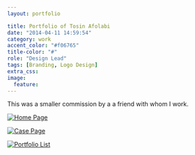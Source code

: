 ```yaml
---
layout: portfolio

title: Portfolio of Tosin Afolabi
date: "2014-04-11 14:59:54"
category: work
accent_color: "#f06765"
title-color: "#"
role: "Design Lead"
tags: [Branding, Logo Design]
extra_css:
image:
  feature: 
---
```


This was a smaller commission by a a friend with whom I work.

<a role="fluidbox" class="center" href="{{ site.url }}{{ site.images_url }}tosin-home.jpg"><img src="{{ site.url }}{{ site.images_url }}tosin-home.jpg" alt="Home Page"></a>

<a role="fluidbox" class="center" href="{{ site.url }}{{ site.images_url }}tosin-work.jpg"><img src="{{ site.url }}{{ site.images_url }}tosin-work.jpg" alt="Case Page"></a>

<a role="fluidbox" class="center" href="http://beta.twnsnd.co{{ site.images_url }}tosin-listing.jpg"><img src="{{ site.url }}{{ site.images_url }}tosin-listing.jpg" alt="Portfolio List"></a>

